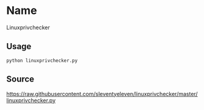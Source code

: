 # Name
Linuxprivchecker

## Usage
```
python linuxprivchecker.py
```

## Source
https://raw.githubusercontent.com/sleventyeleven/linuxprivchecker/master/linuxprivchecker.py
